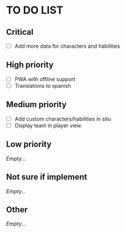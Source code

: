 # TO DO LIST

## Critical
- [ ] Add more data for characters and habilities


## High priority
- [ ] PWA with offline support
- [ ] Translations to spanish

## Medium priority
- [ ] Add custom characters/habilities in situ
- [ ] Display team in player view

## Low priority
_Empty..._

## Not sure if implement
_Empty..._

## Other
_Empty..._
